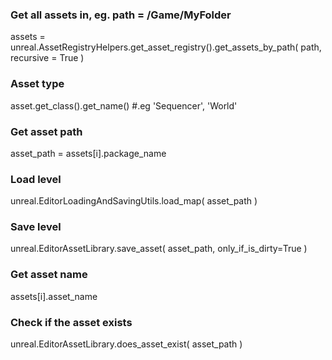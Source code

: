 ### Get all assets in, eg. path = /Game/MyFolder
assets = unreal.AssetRegistryHelpers.get_asset_registry().get_assets_by_path( path, recursive = True )

### Asset type
asset.get_class().get_name() #.eg 'Sequencer', 'World'

### Get asset path
asset_path = assets[i].package_name

### Load level
unreal.EditorLoadingAndSavingUtils.load_map( asset_path )

### Save level
unreal.EditorAssetLibrary.save_asset( asset_path, only_if_is_dirty=True )

### Get asset name
assets[i].asset_name 

### Check if the asset exists
unreal.EditorAssetLibrary.does_asset_exist( asset_path )  
